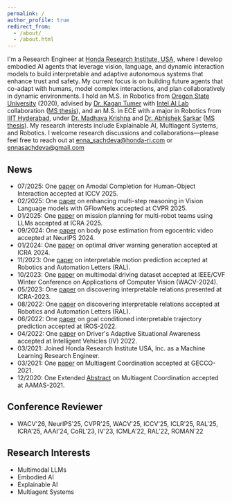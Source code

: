 ```yaml
---
permalink: /
author_profile: true
redirect_from: 
  - /about/
  - /about.html
---
```


<!---
<p align="center">
  <img src="https://github.com/EnnaSachdeva/ennasachdeva.github.io/blob/master/files/Capture.PNG?raw=true" alt="Photo" class="inline"/>
</p>
--->

I'm a Research Engineer at [Honda Research Institute, USA](https://usa.honda-ri.com/), where I develop embodied AI agents that leverage vision, language, and dynamic interaction models to build interpretable and adaptive autonomous systems that enhance trust and safety. My current focus is on building future agents that co-adapt with humans, model complex interactions, and plan collaboratively in dynamic environments. I hold an M.S. in Robotics from [Oregon State University](https://robotics.oregonstate.edu/) (2020), advised by [Dr. Kagan Tumer](http://web.engr.oregonstate.edu/~ktumer/) with [Intel AI Lab](https://www.intel.com/content/www/us/en/artificial-intelligence/researchers.html) collaboration ([MS thesis](https://ir.library.oregonstate.edu/concern/graduate_thesis_or_dissertations/44558m99c)), and an M.S. in ECE with a major in Robotics from [IIIT Hyderabad](https://www.iiit.ac.in/), under [Dr. Madhava Krishna](https://faculty.iiit.ac.in/~mkrishna/) and [Dr. Abhishek Sarkar](https://www.researchgate.net/profile/Abhishek_Sarkar4) ([MS thesis](https://www.google.com/url?sa=t&rct=j&q=&esrc=s&source=web&cd=&ved=2ahUKEwiI-JWR-8vuAhWFtJ4KHVa7Az4QFjAAegQIBBAC&url=http%3A%2F%2Fweb2py.iiit.ac.in%2Fresearch_centres%2Fpublications%2Fdownload%2Fmastersthesis.pdf.8500de55f6080e24.6d61696e2e706466.pdf&usg=AOvVaw124iKWYTP-f_KY_OKCL4V4for)). My research interests include Explainable AI, Multiagent Systems, and Robotics. I welcome research discussions and collaborations—please feel free to reach out at [enna_sachdeva@honda-ri.com](enna_sachdeva@honda-ri.com) or [ennasachdeva@gmail.com](ennasachdeva@gmail.com)

## News
* 07/2025: One [paper](https://arxiv.org/abs/2508.00427) on Amodal Completion for Human-Object Interaction accepted at ICCV 2025.
* 02/2025: One [paper](https://openaccess.thecvf.com/content/CVPR2025/html/Kang_GFlowVLM_Enhancing_Multi-step_Reasoning_in_Vision-Language_Models_with_Generative_Flow_CVPR_2025_paper.html) on enhancing multi-step reasoning in Vision Language models with GFlowNets accepted at CVPR 2025.
* 01/2025: One [paper](https://arxiv.org/pdf/2501.16539) on mission planning for multi-robot teams using LLMs accepted at ICRA 2025.
* 09/2024: One [paper](https://proceedings.neurips.cc/paper_files/paper/2024/file/633b0e871a48d542280c3ad03928e60d-Paper-Conference.pdf) on body pose estimation from egocentric video accepted at NeurIPS 2024. 
* 01/2024: One [paper](https://ieeexplore.ieee.org/abstract/document/10611250)  on optimal driver warning generation accepted at ICRA 2024.
* 11/2023: One [paper](https://ieeexplore.ieee.org/abstract/document/10356778) on interpretable motion prediction accepted at Robotics and Automation Letters (RAL).
* 10/2023: One [paper](https://arxiv.org/abs/2309.06597) on multimodal driving dataset accepted at IEEE/CVF Winter Conference on Applications of Computer Vision (WACV-2024).
* 05/2023: One [paper](https://ieeexplore.ieee.org/document/9894686) on discovering interpretable relations presented at ICRA-2023.
* 08/2022: One [paper](https://ieeexplore.ieee.org/document/9894686) on discovering interpretable relations accepted at Robotics and Automation Letters (RAL).
* 06/2022: One [paper](https://arxiv.org/pdf/2203.15112.pdf) on goal conditioned interpretable trajectory prediction accepted at IROS-2022.
* 04/2022: One [paper](https://ieeexplore.ieee.org/document/9894686) on Driver's Adaptive Situational Awareness accepted at Intelligent Vehicles (IV) 2022.
* 03/2021: Joined Honda Research Institute USA, Inc. as a Machine Learning Research Engineer.
* 03/2021: One [paper](https://dl.acm.org/doi/10.1145/3449639.3459387) on Multiagent Coordination accepted at GECCO-2021.
* 12/2020: One Extended [Abstract](https://www.ifaamas.org/Proceedings/aamas2021/pdfs/p1637.pdf) on Multiagent Coordination accepted at AAMAS-2021.

## Conference Reviewer
* WACV'26, NeurIPS'25, CVPR'25, WACV'25, ICCV'25, ICLR'25, RAL'25, ICRA'25, AAAI'24, CoRL'23, IV'23, ICMLA'22, RAL'22, ROMAN'22

## Research Interests
* Multimodal LLMs
* Embodied AI
* Explainable AI
* Multiagent Systems


